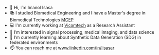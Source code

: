 - 👋 Hi, I’m Imanol Isasa
- 📚 I studied Biomedical Engineering and I have a Master's degree in Biomedical Technologies [MGEP](https://www.mondragon.edu/en/home)
- 💻 I'm currently working at [Vicomtech](https://www.vicomtech.org/es) as a Research Assistant
- 👀 I’m interested in signal processing, medical imaging, and data science
- 🌱 I’m currently learning about Synthetic Data Generation (SDG) in federated environments
- 📫 You can reach me at www.linkedin.com/in/iisasar

<!---
iisasa/iisasa is a ✨ special ✨ repository because its `README.md` (this file) appears on your GitHub profile.
You can click the Preview link to take a look at your changes.
--->
